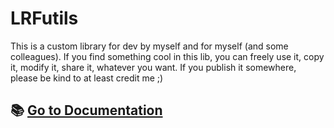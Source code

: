 # LRFutils

This is a custom library for dev by myself and for myself (and some colleagues).
If you find something cool in this lib, you can freely use it, copy it, modify it, share it, whatever you want.
If you publish it somewhere, please be kind to at least credit me ;)

## 📚 [Go to Documentation](https://lrfutils.rtfd.io)